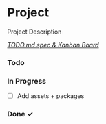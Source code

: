 # Project

Project Description

<em>[TODO.md spec & Kanban Board](https://bit.ly/3fCwKfM)</em>

### Todo


### In Progress

- [ ] Add assets + packages  

### Done ✓


